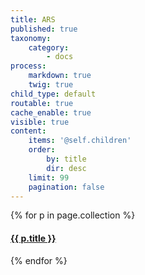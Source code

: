 ```yaml
---
title: ARS
published: true
taxonomy:
    category:
        - docs
process:
    markdown: true
    twig: true
child_type: default
routable: true
cache_enable: true
visible: true
content:
    items: '@self.children'
    order:
        by: title
        dir: desc
    limit: 99
    pagination: false
---
```


{% for p in page.collection %}
#### [ {{ p.title }}]({{p.link}})
{% endfor %}